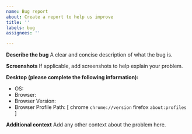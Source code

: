 ```yaml
---
name: Bug report
about: Create a report to help us improve
title: ''
labels: bug
assignees: ''

---
```


**Describe the bug**
A clear and concise description of what the bug is.

**Screenshots**
If applicable, add screenshots to help explain your problem.

**Desktop (please complete the following information):**
 - OS: 
 - Browser:
 - Browser Version:
 - Browser Profile Path:  [ chrome `chrome://version` firefox `about:profiles `]

**Additional context**
Add any other context about the problem here.
